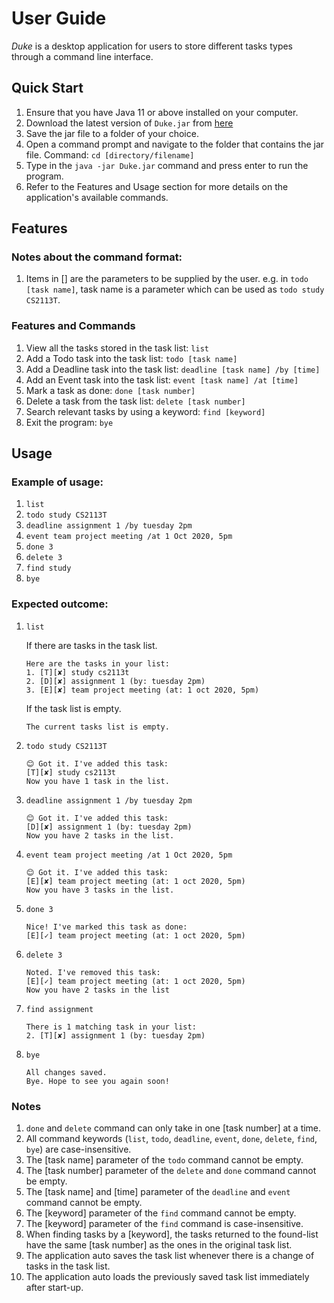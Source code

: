 # User Guide
_Duke_ is a desktop application for users to store different tasks types through a command line interface.

## Quick Start
1. Ensure that you have Java 11 or above installed on your computer.
1. Download the latest version of `Duke.jar` from [here](https://github.com/lhydl/ip/releases)
1. Save the jar file to a folder of your choice.
1. Open a command prompt and navigate to the folder that contains the jar file. Command: `cd [directory/filename]`
1. Type in the `java -jar Duke.jar` command and press enter to run the program.
1. Refer to the Features and Usage section for more details on the application's available commands.

## Features 
### Notes about the command format:
1. Items in [] are the parameters to be supplied by the user.
   e.g. in `todo [task name]`, task name is a parameter which can be used as `todo study CS2113T`.

### Features and Commands
1. View all the tasks stored in the task list: `list`
1. Add a Todo task into the task list: `todo [task name]` 
1. Add a Deadline task into the task list: `deadline [task name] /by [time]` 
1. Add an Event task into the task list: `event [task name] /at [time]` 
1. Mark a task as done: `done [task number]` 
1. Delete a task from the task list: `delete [task number]` 
1. Search relevant tasks by using a keyword: `find [keyword]` 
1. Exit the program: `bye`
    
## Usage

### Example of usage: 

1. `list`
1. `todo study CS2113T`
1. `deadline assignment 1 /by tuesday 2pm`
1. `event team project meeting /at 1 Oct 2020, 5pm`
1. `done 3`
1. `delete 3`
1. `find study`
1. `bye`

### Expected outcome:

1. `list`

    If there are tasks in the task list.
    
    ```
    Here are the tasks in your list:
    1. [T][✘] study cs2113t
    2. [D][✘] assignment 1 (by: tuesday 2pm)
    3. [E][✘] team project meeting (at: 1 oct 2020, 5pm)
    ```

    If the task list is empty.
    
    ```
    The current tasks list is empty.
    ```
   
1. `todo study CS2113T`

    ```
    😊 Got it. I've added this task:
    [T][✘] study cs2113t
    Now you have 1 task in the list.
    ```
   
1. `deadline assignment 1 /by tuesday 2pm`

    ```
    😊 Got it. I've added this task:
    [D][✘] assignment 1 (by: tuesday 2pm)
    Now you have 2 tasks in the list.
    ```
   
1. `event team project meeting /at 1 Oct 2020, 5pm`

    ```
    😊 Got it. I've added this task:
    [E][✘] team project meeting (at: 1 oct 2020, 5pm)
    Now you have 3 tasks in the list.
    ```
   
1. `done 3`

    ```
    Nice! I've marked this task as done:
    [E][✓] team project meeting (at: 1 oct 2020, 5pm)
    ```
   
1. `delete 3`

    ```
    Noted. I've removed this task:
    [E][✓] team project meeting (at: 1 oct 2020, 5pm)
    Now you have 2 tasks in the list
    ```
   
1. `find assignment`

    ```
    There is 1 matching task in your list:
    2. [T][✘] assignment 1 (by: tuesday 2pm)
    ```
   
1. `bye`

    ```
    All changes saved.
    Bye. Hope to see you again soon!
    ```
   
### Notes

1. `done` and `delete` command can only take in one [task number] at a time.
1. All command keywords (`list`, `todo`, `deadline`, `event`, `done`, `delete`, `find`, `bye`) are case-insensitive.
1. The [task name] parameter of the `todo` command cannot be empty.
1. The [task number] parameter of the `delete` and `done` command cannot be empty.
1. The [task name] and [time] parameter of the `deadline` and `event` command cannot be empty.
1. The [keyword] parameter of the `find` command cannot be empty.
1. The [keyword] parameter of the `find` command is case-insensitive.
1. When finding tasks by a [keyword], the tasks returned to the found-list have the same [task number] as the ones in the original task list.
1. The application auto saves the task list whenever there is a change of tasks in the task list.
1. The application auto loads the previously saved task list immediately after start-up.